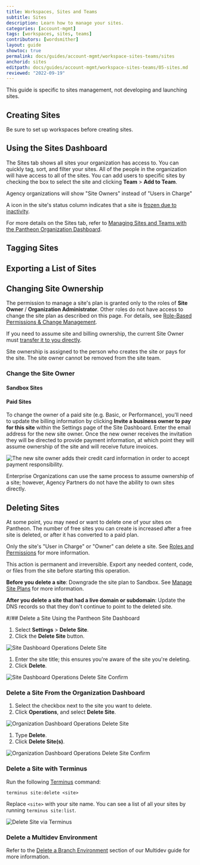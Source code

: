 ```yaml
---
title: Workspaces, Sites and Teams
subtitle: Sites
description: Learn how to manage your sites.
categories: [account-mgmt]
tags: [workspaces, sites, teams]
contributors: [wordsmither]
layout: guide
showtoc: true
permalink: docs/guides/account-mgmt/workspace-sites-teams/sites
anchorid: sites
editpath: docs/guides/account-mgmt/workspace-sites-teams/05-sites.md
reviewed: "2022-09-19"
---
```


This guide is specific to sites management, not developing and launching sites.

## Creating Sites

<Alert title="Note" type="info" >

Be sure to set up workspaces before creating sites.

</Alert>

<Partial file="create-new-site-new-dash.md" />

## Using the Sites Dashboard

The Sites tab shows all sites your organization has access to. You can quickly tag, sort, and filter your sites. All of the people in the organization will have access to all of the sites. You can add users to specific sites by checking the box to select the site and clicking **Team** > **Add to Team**.

Agency organizations will show "Site Owners" instead of "Users in Charge"

A **<span class="glyphicons glyphicons-snowflake" style="color:#0a6bb5"></span>** icon in the site's status column indicates that a site is [frozen due to inactivity](/guides/platform-considerations/platform-site-info#inactive-site-freezing).

For more details on the Sites tab, refer to
[Managing Sites and Teams with the Pantheon Organization Dashboard](/guides/legacy-dashboard/org-dashboard).

## Tagging Sites


## Exporting a List of Sites

## Changing Site Ownership

The permission to manage a site's plan is granted only to the roles of **Site Owner** / **Organization Administrator**. Other roles do not have access to change the site plan as described on this page. For details, see [Role-Based Permissions & Change Management](/change-management/#site-level-roles-and-permissions).

<Alert title="Note" type="info">

If you need to assume site and billing ownership, the current Site Owner must [transfer it to you directly](/guides/legacy-dashboard/site-billing#transfer-ownership-and-billing-for-this-site).

</Alert>

Site ownership is assigned to the person who creates the site or pays for the site. The site owner cannot be removed from the site team.

### Change the Site Owner

#### Sandbox Sites

<Partial file="transfer-ownership-billing-intro.md" />
<Partial file="transfer-ownership-billing-steps.md" />

#### Paid Sites

To change the owner of a paid site (e.g. Basic, or Performance), you'll need to update the billing information by clicking **Invite a business owner to pay for this site** within the Settings page of the Site Dashboard. Enter the email address for the new site owner. Once the new owner receives the invitation they will be directed to provide payment information, at which point they will assume ownership of the site and will receive future invoices.

![The new site owner adds their credit card information in order to accept payment responsibility.](../../../../images/dashboard/payment-form-invite.png)

Enterprise Organizations can use the same process to assume ownership of a site; however, Agency Partners do not have the ability to own sites directly.


## Deleting Sites

At some point, you may need or want to delete one of your sites on Pantheon. The number of free sites you can create is increased after a free site is deleted, or after it has converted to a paid plan.

Only the site's "User in Charge" or "Owner" can delete a site. See [Roles and Permissions](/change-management#roles-and-permissions) for more information.

<Alert title="Warning" type="danger">

This action is permanent and irreversible. Export any needed content, code, or files from the site before starting this operation.

**Before you delete a site**: Downgrade the site plan to Sandbox. See [Manage Site Plans](/guides/legacy-dashboard/site-plan) for more information.

**After you delete a site that had a live domain or subdomain**: Update the DNS records so that they don't continue to point to the deleted site.

</Alert>

#/## Delete a Site Using the Pantheon Site Dashboard

1. Select **Settings** > **Delete Site**.
1. Click the **Delete Site** button.

  ![Site Dashboard Operations Delete Site](../../../../images/dashboard/delete-site.png)

1. Enter the site title; this ensures you're aware of the site you're deleting.
1. Click **Delete**.

  ![Site Dashboard Operations Delete Site Confirm](../../../../images/dashboard/delete-site-confirm.png)

### Delete a Site From the Organization Dashboard

1. Select the checkbox next to the site you want to delete.
1. Click **Operations**, and select **Delete Site**.

  ![Organization Dashboard Operations Delete Site](../../../../images/dashboard/org-delete-site.png)

1. Type **Delete**.
1. Click **Delete Site(s)**.

  ![Organization Dashboard Operations Delete Site Confirm](../../../../images/dashboard/org-delete-site-confirm.png)

### Delete a Site with Terminus

Run the following [Terminus](/terminus) command:

```bash{promptUser: user}
terminus site:delete <site>
```

<Alert title="Note" type="info">

Replace `<site>` with your site name. You can see a list of all your sites by running `terminus site:list`.

</Alert>

  ![Delete Site via Terminus](../../../../images/delete-site-terminus.png)

### Delete a Multidev Environment

Refer to the [Delete a Branch Environment](/guides/multidev/delete-multidev) section of our Multidev guide for more information.
